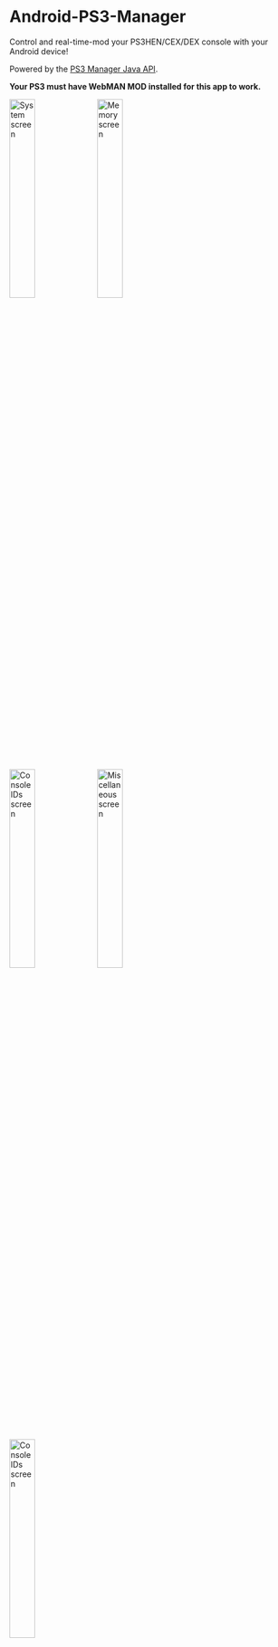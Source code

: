 # Android-PS3-Manager
<p>Control and real-time-mod your PS3HEN/CEX/DEX console with your Android device!</p>
<p>Powered by the <a href="https://github.com/jprsd/PS3-Manager-Java-API">PS3 Manager Java API</a>.</p>
<p><strong>Your PS3 must have WebMAN MOD installed for this app to work.</strong></p>
<p>
  <img href="https://github.com/jprsd/Android-PS3-Manager/blob/master/System.jpg" alt="System screen" width="30%" height="30%">
  <img href="https://github.com/jprsd/Android-PS3-Manager/blob/master/Memory.jpg" alt="Memory screen" width="30%" height="30%">
</p>
<p>
  <img href="https://github.com/jprsd/Android-PS3-Manager/blob/master/Console_IDs.jpg" alt="Console IDs screen" width="30%" height="30%">
  <img href="https://github.com/jprsd/Android-PS3-Manager/blob/master/Misc.jpg" alt="Miscellaneous screen" width="30%" height="30%">
</p>
<p><img href="https://github.com/jprsd/Android-PS3-Manager/blob/master/App_Info.jpg" alt="Console IDs screen" width="30%" height="30%"></p>
